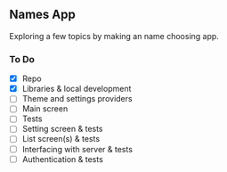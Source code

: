 ## Names App

Exploring a few topics by making an name choosing app.

### To Do

- [x] Repo
- [x] Libraries & local development
- [ ] Theme and settings providers
- [ ] Main screen
- [ ] Tests
- [ ] Setting screen & tests
- [ ] List screen(s) & tests
- [ ] Interfacing with server & tests
- [ ] Authentication & tests
